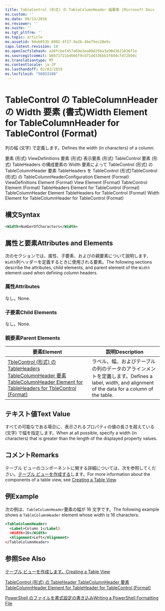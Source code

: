 ```yaml
---
title: TableControl (形式) の TableColumnHeader 幅要素 |Microsoft Docs
ms.custom: ''
ms.date: 09/13/2016
ms.reviewer: ''
ms.suite: ''
ms.tgt_pltfrm: ''
ms.topic: article
ms.assetid: 94eb0535-8002-4f17-9a2b-4be75ec20e5c
caps.latest.revision: 18
ms.openlocfilehash: a38fcbef457e69e3ea08d25ba3a9843621036f1e
ms.sourcegitcommit: b6871f21bd666f9cd71dd336bb3f844cf472b56c
ms.translationtype: MT
ms.contentlocale: ja-JP
ms.lasthandoff: 02/03/2019
ms.locfileid: "56853108"
---
```

# <a name="width-element-for-tablecolumnheader-for-tablecontrol-format"></a><span data-ttu-id="1dcd7-102">TableControl の TableColumnHeader の Width 要素 (書式)</span><span class="sxs-lookup"><span data-stu-id="1dcd7-102">Width Element for TableColumnHeader for TableControl (Format)</span></span>

<span data-ttu-id="1dcd7-103">列の幅 (文字) で定義します。</span><span class="sxs-lookup"><span data-stu-id="1dcd7-103">Defines the width (in characters) of a column.</span></span>

<span data-ttu-id="1dcd7-104">要素 (形式) ViewDefinitions 要素 (形式) 表示要素 (形式) TableControl 要素 (形式) TableHeaders の構成要素の Width 要素によって TableControl (形式) の TableColumnHeader 要素 TableHeaders を TableControl (形式)TableControl (形式) の TableColumnHeader</span><span class="sxs-lookup"><span data-stu-id="1dcd7-104">Configuration Element (Format) ViewDefinitions Element (Format) View Element (Format) TableControl Element (Format) TableHeaders Element for TableControl (Format) TableColumnHeader Element TableHeaders for TableControl (Format) Width Element for TableColumnHeader for TableControl (Format)</span></span>

## <a name="syntax"></a><span data-ttu-id="1dcd7-105">構文</span><span class="sxs-lookup"><span data-stu-id="1dcd7-105">Syntax</span></span>

```xml
<Width>NumberOfCharacters</Width>
```

## <a name="attributes-and-elements"></a><span data-ttu-id="1dcd7-106">属性と要素</span><span class="sxs-lookup"><span data-stu-id="1dcd7-106">Attributes and Elements</span></span>

<span data-ttu-id="1dcd7-107">次のセクションでは、属性、子要素、およびの親要素について説明します、`Width`列ヘッダーを定義するときに使用される要素。</span><span class="sxs-lookup"><span data-stu-id="1dcd7-107">The following sections describe the attributes, child elements, and parent element of the `Width` element used when defining column headers.</span></span>

### <a name="attributes"></a><span data-ttu-id="1dcd7-108">属性</span><span class="sxs-lookup"><span data-stu-id="1dcd7-108">Attributes</span></span>

<span data-ttu-id="1dcd7-109">なし。</span><span class="sxs-lookup"><span data-stu-id="1dcd7-109">None.</span></span>

### <a name="child-elements"></a><span data-ttu-id="1dcd7-110">子要素</span><span class="sxs-lookup"><span data-stu-id="1dcd7-110">Child Elements</span></span>

<span data-ttu-id="1dcd7-111">なし。</span><span class="sxs-lookup"><span data-stu-id="1dcd7-111">None.</span></span>

### <a name="parent-elements"></a><span data-ttu-id="1dcd7-112">親要素</span><span class="sxs-lookup"><span data-stu-id="1dcd7-112">Parent Elements</span></span>

|<span data-ttu-id="1dcd7-113">要素</span><span class="sxs-lookup"><span data-stu-id="1dcd7-113">Element</span></span>|<span data-ttu-id="1dcd7-114">説明</span><span class="sxs-lookup"><span data-stu-id="1dcd7-114">Description</span></span>|
|-------------|-----------------|
|[<span data-ttu-id="1dcd7-115">TbleControl (形式) の TableHeaders TableColumnHeader 要素</span><span class="sxs-lookup"><span data-stu-id="1dcd7-115">TableColumnHeader Element for TableHeaders for TbleControl (Format)</span></span>](./tablecolumnheader-element-format.md)|<span data-ttu-id="1dcd7-116">ラベル、幅、およびテーブルの列のデータのアラインメントを定義します。</span><span class="sxs-lookup"><span data-stu-id="1dcd7-116">Defines a label, width, and alignment of the data for a column of the table.</span></span>|

## <a name="text-value"></a><span data-ttu-id="1dcd7-117">テキスト値</span><span class="sxs-lookup"><span data-stu-id="1dcd7-117">Text Value</span></span>

<span data-ttu-id="1dcd7-118">すべての可能なである場合に、表示されるプロパティの値の長さを超えている (文字) で幅を指定します。</span><span class="sxs-lookup"><span data-stu-id="1dcd7-118">When at all possible, specify a width (in characters) that is greater than the length of the displayed property values.</span></span>

## <a name="remarks"></a><span data-ttu-id="1dcd7-119">コメント</span><span class="sxs-lookup"><span data-stu-id="1dcd7-119">Remarks</span></span>

<span data-ttu-id="1dcd7-120">テーブル ビューのコンポーネントに関する詳細については、次を参照してください。[テーブル ビューを作成する](./creating-a-table-view.md)します。</span><span class="sxs-lookup"><span data-stu-id="1dcd7-120">For more information about the components of a table view, see [Creating a Table View](./creating-a-table-view.md).</span></span>

## <a name="example"></a><span data-ttu-id="1dcd7-121">例</span><span class="sxs-lookup"><span data-stu-id="1dcd7-121">Example</span></span>

<span data-ttu-id="1dcd7-122">次の例は、`TableColumnHeader`要素の幅が 16 文字です。</span><span class="sxs-lookup"><span data-stu-id="1dcd7-122">The following example shows a `TableColumnHeader` element whose width is 16 characters.</span></span>

```xml
<TableColumnHeader>
  <Label>Column 1</Label)
  <Width>16</Width>
  <Alignment>Left</Alignment>
</TableColumnHeader>
```

## <a name="see-also"></a><span data-ttu-id="1dcd7-123">参照</span><span class="sxs-lookup"><span data-stu-id="1dcd7-123">See Also</span></span>

[<span data-ttu-id="1dcd7-124">テーブル ビューを作成します。</span><span class="sxs-lookup"><span data-stu-id="1dcd7-124">Creating a Table View</span></span>](./creating-a-table-view.md)

[<span data-ttu-id="1dcd7-125">TableControl (形式) の TableHeader TableColumnHeader 要素</span><span class="sxs-lookup"><span data-stu-id="1dcd7-125">TableColumnHeader Element for TableHeader for TableControl (Format)</span></span>](./tablecolumnheader-element-format.md)

[<span data-ttu-id="1dcd7-126">PowerShell のファイルを書式設定の書き込み</span><span class="sxs-lookup"><span data-stu-id="1dcd7-126">Writing a PowerShell Formatting File</span></span>](./writing-a-powershell-formatting-file.md)
